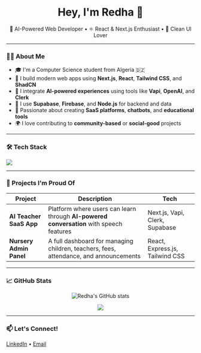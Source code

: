 <h1 align="center">Hey, I'm Redha 👋</h1>

<p align="center">
  🧠 AI-Powered Web Developer • ⚛️ React & Next.js Enthusiast • 🎨 Clean UI Lover
</p>

---

### 🧑‍💻 About Me

- 🎓 I'm a Computer Science student from Algeria 🇩🇿
- 🚀 I build modern web apps using **Next.js**, **React**, **Tailwind CSS**, and **ShadCN**
- 🧠 I integrate **AI-powered experiences** using tools like **Vapi**, **OpenAI**, and **Clerk**
- 🧱 I use **Supabase**, **Firebase**, and **Node.js** for backend and data
- 🎯 Passionate about creating **SaaS platforms**, **chatbots**, and **educational tools**
- 🌍 I love contributing to **community-based** or **social-good** projects

---

### 🛠️ Tech Stack

<p align="left">
  <img src="https://skillicons.dev/icons?i=nextjs,react,ts,js,tailwind,shadcn,vercel,html,css,nodejs,express,firebase,supabase,github" />
</p>

---

### 🚀 Projects I'm Proud Of

| Project | Description | Tech |
|--------|-------------|------|
| **AI Teacher SaaS App** | Platform where users can learn through **AI-powered conversation** with speech features | Next.js, Vapi, Clerk, Supabase |
| **Nursery Admin Panel** | A full dashboard for managing children, teachers, fees, attendance, and announcements | React, Express.js, Tailwind CSS |
---

### 📈 GitHub Stats

<p align="center">
  <img src="https://github-readme-stats.vercel.app/api?username=Redha4Dev&show_icons=true&theme=radical" alt="Redha's GitHub stats" />
</p>

<p align="center">
  <img src="https://github-readme-streak-stats.herokuapp.com/?user=Redha4Dev&theme=radical" />
</p>

---

### 📫 Let's Connect!

<p>
  <a href="https://www.linkedin.com/in/khatir-redha-a1b5a7338/" target="_blank">LinkedIn</a> •
  <a href="mailto:r.khatir@esi-sba.dz">Email</a>
</p>
